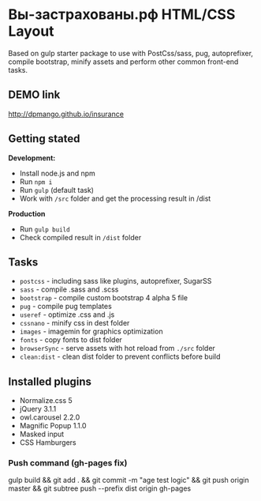 # Вы-застрахованы.рф HTML/CSS Layout
Based on gulp starter package to use with PostCss/sass, pug, autoprefixer, compile bootstrap, minify assets and perform other common front-end tasks.

## DEMO link
http://dpmango.github.io/insurance

## Getting stated
__Development:__
- Install node.js and npm
- Run `npm i`
- Run `gulp` (default task)
- Work with `/src` folder and get the processing result in /dist

__Production__
- Run `gulp build`
- Check compiled result in `/dist` folder

## Tasks
- `postcss` - including sass like plugins, autoprefixer, SugarSS
- `sass` - compile .sass and .scss
- `bootstrap` - compile custom bootstrap 4 alpha 5 file
- `pug` - compile pug templates
- `useref` - optimize .css and .js
- `cssnano` - minify css in dest folder
- `images` - imagemin for graphics optimization
- `fonts` - copy fonts to dist folder
- `browserSync` - serve assets with hot reload from `./src` folder
- `clean:dist` - clean dist folder to prevent conflicts before build

## Installed plugins
- Normalize.css 5
- jQuery 3.1.1
- owl.carousel 2.2.0
- Magnific Popup 1.1.0
- Masked input
- CSS Hamburgers


### Push command (gh-pages fix)

gulp build && git add . && git commit -m "age test logic" && git push origin master && git subtree push --prefix dist origin gh-pages
